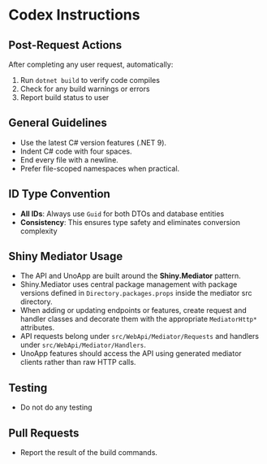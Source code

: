 # Codex Instructions

## Post-Request Actions
After completing any user request, automatically:
1. Run `dotnet build` to verify code compiles
2. Check for any build warnings or errors
3. Report build status to user

## General Guidelines
- Use the latest C# version features (.NET 9).
- Indent C# code with four spaces.
- End every file with a newline.
- Prefer file-scoped namespaces when practical.

## ID Type Convention
- **All IDs**: Always use `Guid` for both DTOs and database entities
- **Consistency**: This ensures type safety and eliminates conversion complexity

## Shiny Mediator Usage
- The API and UnoApp are built around the **Shiny.Mediator** pattern.
- Shiny.Mediator uses central package management with package versions defined in `Directory.packages.props` inside the mediator src directory.
- When adding or updating endpoints or features, create request and handler classes and decorate them with the appropriate `MediatorHttp*` attributes.
- API requests belong under `src/WebApi/Mediator/Requests` and handlers under `src/WebApi/Mediator/Handlers`.
- UnoApp features should access the API using generated mediator clients rather than raw HTTP calls.

## Testing
- Do not do any testing

## Pull Requests
- Report the result of the build commands.
